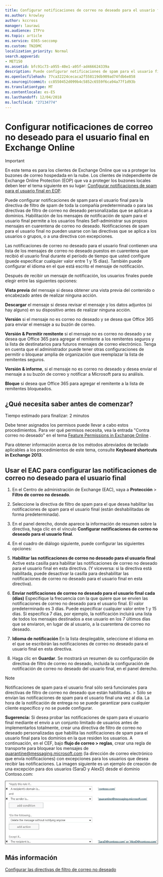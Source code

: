 ```yaml
---
title: Configurar notificaciones de correo no deseado para el usuario final en Exchange Online
ms.author: krowley
author: kccross
manager: laurawi
ms.audience: ITPro
ms.topic: article
ms.service: O365-seccomp
ms.custom: TN2DMC
localization_priority: Normal
search.appverid:
- MET150
ms.assetid: bfc91c73-a955-40e1-a95f-ad466624339a
description: Puede configurar notificaciones de spam para el usuario final para la directiva de filtro de spam de toda la compañía predeterminada o para las directivas de filtro de correo no deseado personalizadas que se aplican a dominios.
ms.openlocfilehash: 77ca32224cecaca2f558119db909ad74fdb6e858
ms.sourcegitcommit: cc8550452d099b4c5852c6559f6ca94a77f1d93b
ms.translationtype: MT
ms.contentlocale: es-ES
ms.lasthandoff: 12/04/2018
ms.locfileid: "27134774"
---
```

# <a name="configure-end-user-spam-notifications-in-exchange-online"></a>Configurar notificaciones de correo no deseado para el usuario final en Exchange Online

> [!IMPORTANT]
> En este tema es para los clientes de Exchange Online que va a proteger los buzones de correo hospedada en la nube. Los clientes de independiente de Exchange Online Protection (EOP) que va a proteger los buzones locales deben leer el tema siguiente en su lugar: [Configurar notificaciones de spam para el usuario final en EOP](configure-end-user-spam-notifications-in-eop.md). 
  
Puede configurar notificaciones de spam para el usuario final para la directiva de filtro de spam de toda la compañía predeterminada o para las directivas de filtro de correo no deseado personalizadas que se aplican a dominios. Habilitación de los mensajes de notificación de spam para el usuario final permite a los usuarios finales Self-administrar sus propios mensajes en cuarentena de correo no deseado. Notificaciones de spam para el usuario final no pueden usarse con las directivas que se aplica a los usuarios o grupos, o a una directiva con excepciones.
  
Las notificaciones de correo no deseado para el usuario final contienen una lista de los mensajes de correo no deseado puestos en cuarentena que recibió el usuario final durante el período de tiempo que usted configure (puede especificar cualquier valor entre 1 y 15 días). También puede configurar el idioma en el que está escrito el mensaje de notificación.
  
Después de recibir un mensaje de notificación, los usuarios finales puede elegir entre las siguientes opciones:

**Vista previa** del mensaje si desea obtener una vista previa del contenido o encabezado antes de realizar ninguna acción.

**Descargar** el mensaje si desea revisar el mensaje y los datos adjuntos (si hay alguno) en su dispositivo antes de realizar ninguna acción.

**Versión** si el mensaje no es correo no deseado y se desea que Office 365 para enviar el mensaje a su buzón de correo.

**Versión & Permitir remitente** si el mensaje no es correo no deseado y se desea que Office 365 para agregar el remitente a los remitentes seguros y la lista de destinatarios para futuros mensajes de correo electrónico. Tenga en cuenta que el administrador puede tener otras configuraciones de permitir o bloquear amplia de organización que reemplazar la lista de remitentes seguros.

**Versión & informe**, si el mensaje no es correo no deseado y desea enviar el mensaje a su buzón de correo y notificar a Microsoft para su análisis.

**Bloque** si desea que Office 365 para agregar el remitente a la lista de remitentes bloqueados.
  
## <a name="what-do-you-need-to-know-before-you-begin"></a>¿Qué necesita saber antes de comenzar?

Tiempo estimado para finalizar: 2 minutos
  
Debe tener asignados los permisos puede llevar a cabo estos procedimientos. Para ver qué permisos necesita, vea la entrada "Contra correo no deseado" en el tema [Feature Permissions in Exchange Online](http://technet.microsoft.com/library/15073ce1-0917-403b-8839-02a2ebc96e16.aspx) . 
  
Para obtener información acerca de los métodos abreviados de teclado aplicables a los procedimientos de este tema, consulte **Keyboard shortcuts in Exchange 2013**.
  
## <a name="use-the-eac-to-configure-end-user-spam-notifications"></a>Usar el EAC para configurar las notificaciones de correo no deseado para el usuario final

1. En el Centro de administración de Exchange (EAC), vaya a **Protección** \> **Filtro de correo no deseado**.
    
2. Seleccione la directiva de filtro de spam para el que desea habilitar las notificaciones de spam para el usuario final (están deshabilitadas de forma predeterminada).
    
3. En el panel derecho, donde aparece la información de resumen sobre la directiva, haga clic en el vínculo **Configurar notificaciones de correo no deseado para el usuario final**. 
    
4. En el cuadro de diálogo siguiente, puede configurar las siguientes opciones:
    
1. **Habilitar las notificaciones de correo no deseado para el usuario final** Active esta casilla para habilitar las notificaciones de correo no deseado para el usuario final en esta directiva. (Y viceversa: si la directiva está habilitada, puede desactivar la casilla para deshabilitar las notificaciones de correo no deseado para el usuario final en esta directiva). 
    
2. **Enviar notificaciones de correo no deseado para el usuario final cada (días)** Especifique la frecuencia con la que quiere que se envíen las notificaciones de correo no deseado para el usuario final. El valor predeterminado es 3 días. Puede especificar cualquier valor entre 1 y 15 días. Si especifica 7 días, por ejemplo, la notificación incluirá una lista de todos los mensajes destinados a ese usuario en los 7 últimos días que se enviaron, en lugar de al usuario, a la cuarentena de correo no deseado. 
    
3. **Idioma de notificación** En la lista desplegable, seleccione el idioma en el que se escribirán las notificaciones de correo no deseado para el usuario final en esta directiva. 
    
5. Haga clic en **Guardar**. Se mostrará un resumen de su configuración de directiva de filtro de correo no deseado, incluida la configuración de notificación de correo no deseado del usuario final, en el panel derecho.
    
> [!NOTE]
>  Notificaciones de spam para el usuario final sólo será funcionales para directivas de filtro de correo no deseado que están habilitadas. > Sólo se envían las notificaciones de spam para el usuario final una vez al día. La hora de la notificación de entrega no se puede garantizar para cualquier cliente específico y no se puede configurar. 
  
 **Sugerencia:** Si desea probar las notificaciones de spam para el usuario final mediante el envío a un conjunto limitado de usuarios antes de implementarlos totalmente, crear una directiva de filtro de correo no deseado personalizadas que habilita las notificaciones de spam para el usuario final para los dominios en la que residen los usuarios. A continuación, en el CEF, bajo **flujo de correo \> reglas**, crear una regla de transporte para bloquear los mensajes de quarantine@messaging.microsoft.com (la dirección de correo electrónico que envía notificaciones) con excepciones para los usuarios que desea recibir las notificaciones. La imagen siguiente es un ejemplo de creación de una excepción para dos usuarios (SaraD y AlexD) desde el dominio Contoso.com: 
  
![Regla de transporte para probar las notificaciones de correo no deseado de usuario final](media/EOP-ESN-testspecificusers.jpg)
  
## <a name="for-more-information"></a>Más información

[Configurar las directivas de filtro de correo no deseado](configure-your-spam-filter-policies.md)
  
